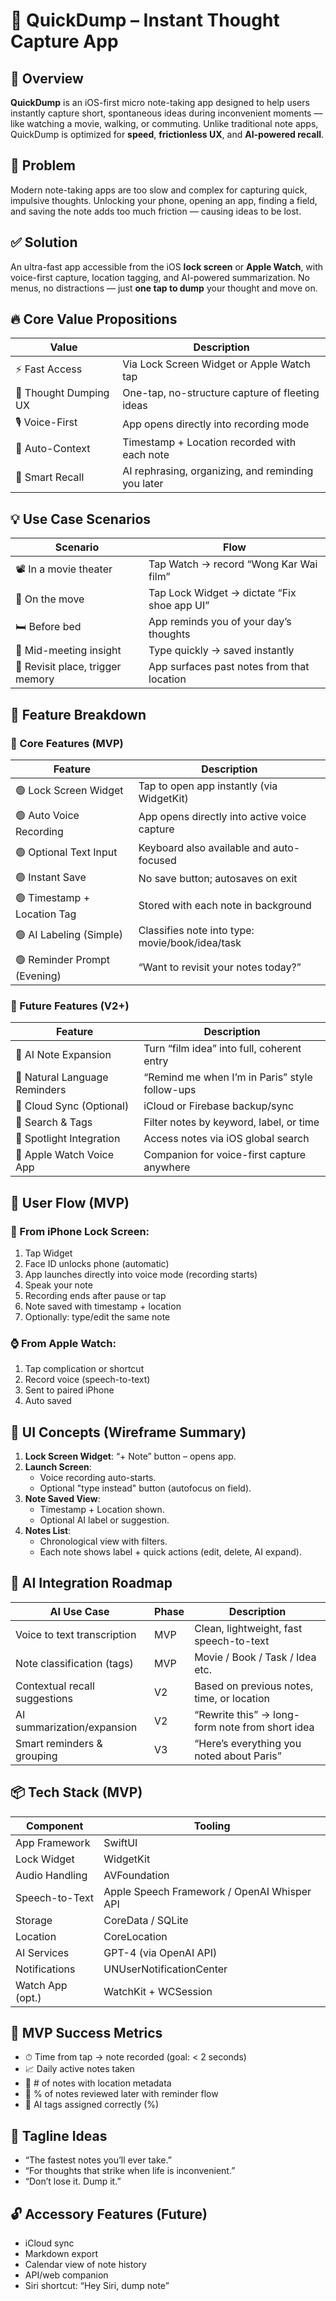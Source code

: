 
# 📱 QuickDump – Instant Thought Capture App

## 🔷 Overview
**QuickDump** is an iOS-first micro note-taking app designed to help users instantly capture short, spontaneous ideas during inconvenient moments — like watching a movie, walking, or commuting. Unlike traditional note apps, QuickDump is optimized for **speed**, **frictionless UX**, and **AI-powered recall**.

## 🧭 Problem
Modern note-taking apps are too slow and complex for capturing quick, impulsive thoughts. Unlocking your phone, opening an app, finding a field, and saving the note adds too much friction — causing ideas to be lost.

## ✅ Solution
An ultra-fast app accessible from the iOS **lock screen** or **Apple Watch**, with voice-first capture, location tagging, and AI-powered summarization. No menus, no distractions — just **one tap to dump** your thought and move on.

## 🔥 Core Value Propositions
| Value | Description |
|-------|-------------|
| ⚡️ Fast Access | Via Lock Screen Widget or Apple Watch tap |
| 🧠 Thought Dumping UX | One-tap, no-structure capture of fleeting ideas |
| 🎙 Voice-First | App opens directly into recording mode |
| 📍 Auto-Context | Timestamp + Location recorded with each note |
| 🤖 Smart Recall | AI rephrasing, organizing, and reminding you later |

## 💡 Use Case Scenarios
| Scenario | Flow |
|----------|------|
| 📽 In a movie theater | Tap Watch → record “Wong Kar Wai film” |
| 🚶 On the move | Tap Lock Widget → dictate “Fix shoe app UI” |
| 🛏 Before bed | App reminds you of your day’s thoughts |
| 🧠 Mid-meeting insight | Type quickly → saved instantly |
| 📍 Revisit place, trigger memory | App surfaces past notes from that location |

## 🧱 Feature Breakdown

### 🔹 Core Features (MVP)
| Feature | Description |
|---------|-------------|
| 🟢 Lock Screen Widget | Tap to open app instantly (via WidgetKit) |
| 🟢 Auto Voice Recording | App opens directly into active voice capture |
| 🟢 Optional Text Input | Keyboard also available and auto-focused |
| 🟢 Instant Save | No save button; autosaves on exit |
| 🟢 Timestamp + Location Tag | Stored with each note in background |
| 🟢 AI Labeling (Simple) | Classifies note into type: movie/book/idea/task |
| 🟢 Reminder Prompt (Evening) | “Want to revisit your notes today?” |

### 🔹 Future Features (V2+)
| Feature | Description |
|---------|-------------|
| 🔵 AI Note Expansion | Turn “film idea” into full, coherent entry |
| 🔵 Natural Language Reminders | “Remind me when I’m in Paris” style follow-ups |
| 🔵 Cloud Sync (Optional) | iCloud or Firebase backup/sync |
| 🔵 Search & Tags | Filter notes by keyword, label, or time |
| 🔵 Spotlight Integration | Access notes via iOS global search |
| 🔵 Apple Watch Voice App | Companion for voice-first capture anywhere |

## 🚀 User Flow (MVP)

### 📲 From iPhone Lock Screen:
1. Tap Widget
2. Face ID unlocks phone (automatic)
3. App launches directly into voice mode (recording starts)
4. Speak your note
5. Recording ends after pause or tap
6. Note saved with timestamp + location
7. Optionally: type/edit the same note

### ⌚ From Apple Watch:
1. Tap complication or shortcut
2. Record voice (speech-to-text)
3. Sent to paired iPhone
4. Auto saved

## 🎨 UI Concepts (Wireframe Summary)
1. **Lock Screen Widget**: “+ Note” button – opens app.
2. **Launch Screen**:
   - Voice recording auto-starts.
   - Optional "type instead" button (autofocus on field).
3. **Note Saved View**:
   - Timestamp + Location shown.
   - Optional AI label or suggestion.
4. **Notes List**:
   - Chronological view with filters.
   - Each note shows label + quick actions (edit, delete, AI expand).

## 🧠 AI Integration Roadmap
| AI Use Case | Phase | Description |
|-------------|-------|-------------|
| Voice to text transcription | MVP | Clean, lightweight, fast speech-to-text |
| Note classification (tags) | MVP | Movie / Book / Task / Idea etc. |
| Contextual recall suggestions | V2 | Based on previous notes, time, or location |
| AI summarization/expansion | V2 | “Rewrite this” → long-form note from short idea |
| Smart reminders & grouping | V3 | “Here’s everything you noted about Paris” |

## 📦 Tech Stack (MVP)
| Component | Tooling |
|-----------|---------|
| App Framework | SwiftUI |
| Lock Widget | WidgetKit |
| Audio Handling | AVFoundation |
| Speech-to-Text | Apple Speech Framework / OpenAI Whisper API |
| Storage | CoreData / SQLite |
| Location | CoreLocation |
| AI Services | GPT-4 (via OpenAI API) |
| Notifications | UNUserNotificationCenter |
| Watch App (opt.) | WatchKit + WCSession |

## 🎯 MVP Success Metrics
- ⏱ Time from tap → note recorded (goal: < 2 seconds)
- 📈 Daily active notes taken
- 📍 # of notes with location metadata
- 🧠 % of notes reviewed later with reminder flow
- 🤖 AI tags assigned correctly (%)

## 💬 Tagline Ideas
- “The fastest notes you’ll ever take.”
- “For thoughts that strike when life is inconvenient.”
- “Don’t lose it. Dump it.”

## 🔓 Accessory Features (Future)
- iCloud sync
- Markdown export
- Calendar view of note history
- API/web companion
- Siri shortcut: “Hey Siri, dump note”
